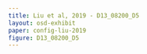 ```yaml
---
title: Liu et al, 2019 - D13_08200_D5
layout: osd-exhibit
paper: config-liu-2019
figure: D13_08200_D5
---
```

